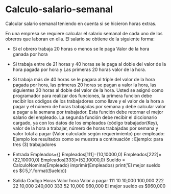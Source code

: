 # Calculo-salario-semanal
Calcular salario semanal teniendo en cuenta si se hicieron horas extras.

En una empresa se requiere calcular el salario semanal de cada uno de los obreros que
laboran en ella. El salario se obtiene de la siguiente forma:
- Si el obrero trabaja 20 horas o menos se le paga Valor de la hora ganada por hora
- Si trabaja entre de 21 horas y 40 horas se le paga al doble del valor de la hora
pagada por hora y Las primeras 20 horas valor de la hora.
- Si trabaja más de 40 horas se le pagara al triple del valor de la hora pagada por
hora, las primeras 20 horas se pagan a valor la hora, las siguientes 20 horas al
doble del valor de la hora.
Usted se asignó como programador para realizar dos funciones, la primera funcion debe
recibir los códigos de los trabajadores como llave y el valor de la hora a pagar y el número
de horas trabajadas por semana y debe calcular valor a pagar a la semana por trabajador.
Esta función debe retornar el mejor salario del empleado.
La segunda función debe recibir el diccionario cargado, ya con los datos de los empleados
(código trabajador(Key), valor de la hora a trabajar, número de horas trabajadas por
semana y valor total a pagar (Valor calculado según requerimiento) por empleado:
Ejemplo los resultados como se muestra a continuación :
Ejemplo: para tres (3) trabajadores 
- Entrada
Empleados={}
Empleados[111]=(10,10000,0)
Empleados[222]=(22,10000,0)
Empleados[333]=(52,10000,0)
Sueldo = CalculoNomina(Empleado)
imprimir(Empleados)
print('El mejor sueldo es ${:5,}'.format(Sueldo))

- Salida
Codigo  Horas   Valor hora  Valor a pagar
111      10       10,000      100,000
222      22       10,000      240,000
333      52       10,000      960,000
El mejor sueldo es $960,000
